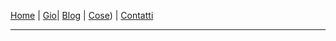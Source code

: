 [Home](../../README.md) | [Gio](indexGio.md)| [Blog](../BLOG/indexBlog.md) | [Cose](../COSE/indexCose.md)) | [Contatti](../CONTATTI/indexContatti.md)

---

